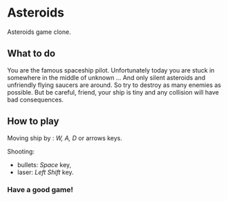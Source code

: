 # Asteroids
 Asteroids game clone.
 
 ## What to do
You are the famous spaceship pilot. Unfortunately today you are stuck in somewhere in the middle of unknown ... And only silent asteroids and unfriendly flying saucers are around. So try to destroy as many enemies as possible. But be careful, friend, your ship is tiny and any collision will have bad consequences.
 
 ## How to play
 Moving ship by : *W, A, D* or arrows keys.
 
 Shooting:
  - bullets: *Space* key,
  - laser: *Left Shift* key.
 
### Have a good game!
